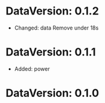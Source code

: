 DataVersion: 0.1.2
=======================
* Changed: data
Remove under 18s

DataVersion: 0.1.1
=======================
* Added: power

DataVersion: 0.1.0
=======================


